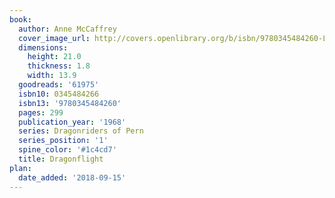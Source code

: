 ```yaml
---
book:
  author: Anne McCaffrey
  cover_image_url: http://covers.openlibrary.org/b/isbn/9780345484260-L.jpg
  dimensions:
    height: 21.0
    thickness: 1.8
    width: 13.9
  goodreads: '61975'
  isbn10: 0345484266
  isbn13: '9780345484260'
  pages: 299
  publication_year: '1968'
  series: Dragonriders of Pern
  series_position: '1'
  spine_color: '#1c4cd7'
  title: Dragonflight
plan:
  date_added: '2018-09-15'
---
```

